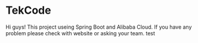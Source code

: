 # TekCode
Hi guys!
This project useing Spring Boot and Alibaba Cloud.
If you have any problem please check with website or asking your team.
test
